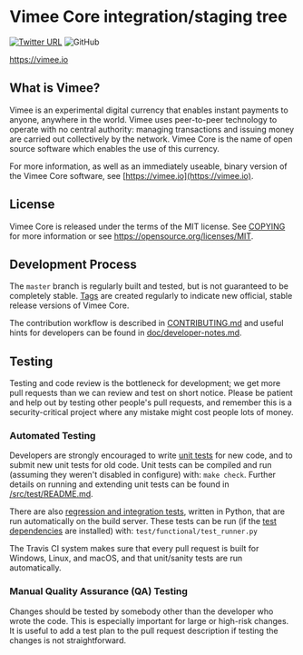 Vimee Core integration/staging tree
=====================================

[![Twitter URL](https://img.shields.io/twitter/url/http/shields.io.svg?style=social)](https://twitter.com/vimeeio)
![GitHub](https://img.shields.io/github/license/mashape/apistatus.svg)

https://vimee.io

What is Vimee?
----------------

Vimee is an experimental digital currency that enables instant payments to
anyone, anywhere in the world. Vimee uses peer-to-peer technology to operate
with no central authority: managing transactions and issuing money are carried
out collectively by the network. Vimee Core is the name of open source
software which enables the use of this currency.

For more information, as well as an immediately useable, binary version of
the Vimee Core software, see [https://vimee.io](https://vimee.io).

License
-------

Vimee Core is released under the terms of the MIT license. See [COPYING](COPYING) for more
information or see https://opensource.org/licenses/MIT.

Development Process
-------------------

The `master` branch is regularly built and tested, but is not guaranteed to be
completely stable. [Tags](https://github.com/vimee-project/vimee-core/tags) are created
regularly to indicate new official, stable release versions of Vimee Core.

The contribution workflow is described in [CONTRIBUTING.md](CONTRIBUTING.md)
and useful hints for developers can be found in [doc/developer-notes.md](doc/developer-notes.md).

Testing
-------

Testing and code review is the bottleneck for development; we get more pull
requests than we can review and test on short notice. Please be patient and help out by testing
other people's pull requests, and remember this is a security-critical project where any mistake might cost people
lots of money.

### Automated Testing

Developers are strongly encouraged to write [unit tests](src/test/README.md) for new code, and to
submit new unit tests for old code. Unit tests can be compiled and run
(assuming they weren't disabled in configure) with: `make check`. Further details on running
and extending unit tests can be found in [/src/test/README.md](/src/test/README.md).

There are also [regression and integration tests](/test), written
in Python, that are run automatically on the build server.
These tests can be run (if the [test dependencies](/test) are installed) with: `test/functional/test_runner.py`

The Travis CI system makes sure that every pull request is built for Windows, Linux, and macOS, and that unit/sanity tests are run automatically.

### Manual Quality Assurance (QA) Testing

Changes should be tested by somebody other than the developer who wrote the
code. This is especially important for large or high-risk changes. It is useful
to add a test plan to the pull request description if testing the changes is
not straightforward.

